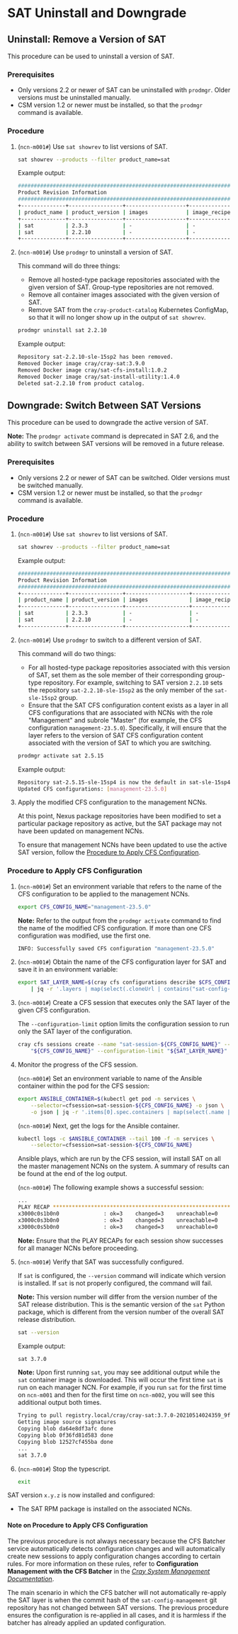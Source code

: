 # SAT Uninstall and Downgrade

## Uninstall: Remove a Version of SAT

This procedure can be used to uninstall a version of SAT.

### Prerequisites

- Only versions 2.2 or newer of SAT can be uninstalled with `prodmgr`. Older versions must be uninstalled manually.
- CSM version 1.2 or newer must be installed, so that the `prodmgr` command is available.

### Procedure

1. (`ncn-m001#`) Use `sat showrev` to list versions of SAT.

   ```bash
   sat showrev --products --filter product_name=sat
   ```

   Example output:

   ```bash
   ###############################################################################
   Product Revision Information
   ###############################################################################
   +--------------+-----------------+-------------------+-----------------------+
   | product_name | product_version | images            | image_recipes         |
   +--------------+-----------------+-------------------+-----------------------+
   | sat          | 2.3.3           | -                 | -                     |
   | sat          | 2.2.10          | -                 | -                     |
   +--------------+-----------------+-------------------+-----------------------+
   ```

1. (`ncn-m001#`) Use `prodmgr` to uninstall a version of SAT.

   This command will do three things:

   - Remove all hosted-type package repositories associated with the given version of SAT. Group-type
     repositories are not removed.
   - Remove all container images associated with the given version of SAT.
   - Remove SAT from the `cray-product-catalog` Kubernetes ConfigMap, so that it will no longer show up
     in the output of `sat showrev`.

   ```bash
   prodmgr uninstall sat 2.2.10
   ```

   Example output:

   ```bash
   Repository sat-2.2.10-sle-15sp2 has been removed.
   Removed Docker image cray/cray-sat:3.9.0
   Removed Docker image cray/sat-cfs-install:1.0.2
   Removed Docker image cray/sat-install-utility:1.4.0
   Deleted sat-2.2.10 from product catalog.
   ```

## Downgrade: Switch Between SAT Versions

This procedure can be used to downgrade the active version of SAT.

**Note:** The `prodmgr activate` command is deprecated in SAT 2.6, and the
ability to switch between SAT versions will be removed in a future release.

### Prerequisites

- Only versions 2.2 or newer of SAT can be switched. Older versions must be
  switched manually.
- CSM version 1.2 or newer must be installed, so that the `prodmgr` command is
  available.

### Procedure

1. (`ncn-m001#`) Use `sat showrev` to list versions of SAT.

   ```bash
   sat showrev --products --filter product_name=sat
   ```

   Example output:

   ```bash
   ###############################################################################
   Product Revision Information
   ###############################################################################
   +--------------+-----------------+--------------------+-----------------------+
   | product_name | product_version | images             | image_recipes         |
   +--------------+-----------------+--------------------+-----------------------+
   | sat          | 2.3.3           | -                  | -                     |
   | sat          | 2.2.10          | -                  | -                     |
   +--------------+-----------------+--------------------+-----------------------+
   ```

1. (`ncn-m001#`) Use `prodmgr` to switch to a different version of SAT.

   This command will do two things:

   - For all hosted-type package repositories associated with this version of SAT, set them as the sole member
     of their corresponding group-type repository. For example, switching to SAT version `2.2.10`
     sets the repository `sat-2.2.10-sle-15sp2` as the only member of the `sat-sle-15sp2` group.
   - Ensure that the SAT CFS configuration content exists as a layer in all CFS configurations that are
     associated with NCNs with the role "Management" and subrole "Master" (for example, the CFS configuration
     `management-23.5.0`). Specifically, it will ensure that the layer refers to the version of SAT CFS
     configuration content associated with the version of SAT to which you are switching.

   ```bash
   prodmgr activate sat 2.5.15
   ```

   Example output:

   ```bash
   Repository sat-2.5.15-sle-15sp4 is now the default in sat-sle-15sp4.
   Updated CFS configurations: [management-23.5.0]
   ```

1. Apply the modified CFS configuration to the management NCNs.

   At this point, Nexus package repositories have been modified to set a
   particular package repository as active, but the SAT package may not have
   been updated on management NCNs.

   To ensure that management NCNs have been updated to use the active SAT
   version, follow the [Procedure to Apply CFS Configuration](#procedure-to-apply-cfs-configuration).

### Procedure to Apply CFS Configuration

1. (`ncn-m001#`) Set an environment variable that refers to the name of the CFS configuration
   to be applied to the management NCNs.

   ```bash
   export CFS_CONFIG_NAME="management-23.5.0"
   ```

   **Note:** Refer to the output from the `prodmgr activate` command to find
   the name of the modified CFS configuration. If more than one CFS configuration
   was modified, use the first one.

   ```bash
   INFO: Successfully saved CFS configuration "management-23.5.0"
   ```

1. (`ncn-m001#`) Obtain the name of the CFS configuration layer for SAT and save it in an
   environment variable:

   ```bash
   export SAT_LAYER_NAME=$(cray cfs configurations describe $CFS_CONFIG_NAME --format json \
       | jq -r '.layers | map(select(.cloneUrl | contains("sat-config-management.git")))[0].name')
   ```

1. (`ncn-m001#`) Create a CFS session that executes only the SAT layer of the given CFS
   configuration.

   The `--configuration-limit` option limits the configuration session to run
   only the SAT layer of the configuration.

   ```bash
   cray cfs sessions create --name "sat-session-${CFS_CONFIG_NAME}" --configuration-name \
       "${CFS_CONFIG_NAME}" --configuration-limit "${SAT_LAYER_NAME}"
   ```

1. Monitor the progress of the CFS session.

   (`ncn-m001#`) Set an environment variable to name of the Ansible container within the pod
   for the CFS session:

   ```bash
   export ANSIBLE_CONTAINER=$(kubectl get pod -n services \
       --selector=cfsession=sat-session-${CFS_CONFIG_NAME} -o json \
       -o json | jq -r '.items[0].spec.containers | map(select(.name | contains("ansible"))) | .[0].name')
   ```

   (`ncn-m001#`) Next, get the logs for the Ansible container.

   ```bash
   kubectl logs -c $ANSIBLE_CONTAINER --tail 100 -f -n services \
       --selector=cfsession=sat-session-${CFS_CONFIG_NAME}
   ```

   Ansible plays, which are run by the CFS session, will install SAT on all the
   master management NCNs on the system. A summary of results can be found at
   the end of the log output.

   (`ncn-m001#`) The following example shows a successful session:

   ```bash
   ...
   PLAY RECAP *********************************************************************
   x3000c0s1b0n0              : ok=3    changed=3    unreachable=0    failed=0    skipped=0    rescued=0    ignored=0
   x3000c0s3b0n0              : ok=3    changed=3    unreachable=0    failed=0    skipped=0    rescued=0    ignored=0
   x3000c0s5b0n0              : ok=3    changed=3    unreachable=0    failed=0    skipped=0    rescued=0    ignored=0
   ```

   **Note:** Ensure that the PLAY RECAPs for each session show successes for all
   manager NCNs before proceeding.

1. (`ncn-m001#`) Verify that SAT was successfully configured.

   If `sat` is configured, the `--version` command will indicate which version
   is installed. If `sat` is not properly configured, the command will fail.

   **Note:** This version number will differ from the version number of the SAT
   release distribution. This is the semantic version of the `sat` Python package,
   which is different from the version number of the overall SAT release distribution.

   ```bash
   sat --version
   ```

   Example output:

   ```bash
   sat 3.7.0
   ```

   **Note:** Upon first running `sat`, you may see additional output while the `sat`
   container image is downloaded. This will occur the first time `sat` is run on
   each manager NCN. For example, if you run `sat` for the first time on `ncn-m001`
   and then for the first time on `ncn-m002`, you will see this additional output
   both times.

   ```bash
   Trying to pull registry.local/cray/cray-sat:3.7.0-20210514024359_9fed037...
   Getting image source signatures
   Copying blob da64e8df3afc done
   Copying blob 0f36fd81d583 done
   Copying blob 12527cf455ba done
   ...
   sat 3.7.0
   ```

1. (`ncn-m001#`) Stop the typescript.

   ```bash
   exit
   ```

SAT version `x.y.z` is now installed and configured:

- The SAT RPM package is installed on the associated NCNs.

#### Note on Procedure to Apply CFS Configuration

The previous procedure is not always necessary because the CFS Batcher service
automatically detects configuration changes and will automatically create new
sessions to apply configuration changes according to certain rules. For more
information on these rules, refer to **Configuration Management with
the CFS Batcher** in the [*Cray System Management Documentation*](https://cray-hpe.github.io/docs-csm/).

The main scenario in which the CFS batcher will not automatically re-apply the
SAT layer is when the commit hash of the `sat-config-management` git repository
has not changed between SAT versions. The previous procedure ensures the
configuration is re-applied in all cases, and it is harmless if the batcher has
already applied an updated configuration.
